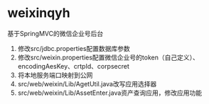 # weixinqyh
基于SpringMVC的微信企业号后台

<ol>
<li>修改src/jdbc.properties配置数据库参数</li>
<li>修改src/weixin.properties配置微信企业号的token（自己定义）、encodingAesKey、crtpId、corpsecret</li>
<li>将本地服务端口映射到公网</li>
<li>src/web/weixin/Lib/AgetUtil.java改写应用选择器</li>
<li>src/web/weixin/Lib/AssetEnter.java资产查询应用，修改应用功能</li>
</ol>
